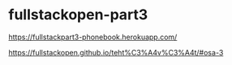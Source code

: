 # fullstackopen-part3
https://fullstackpart3-phonebook.herokuapp.com/

https://fullstackopen.github.io/teht%C3%A4v%C3%A4t/#osa-3